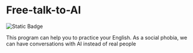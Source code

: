# Free-talk-to-AI
![Static Badge](https://img.shields.io/badge/license-Mozilla-green)

This program can help you to practice your English. As a social phobia, we can have conversations with AI instead of real people
